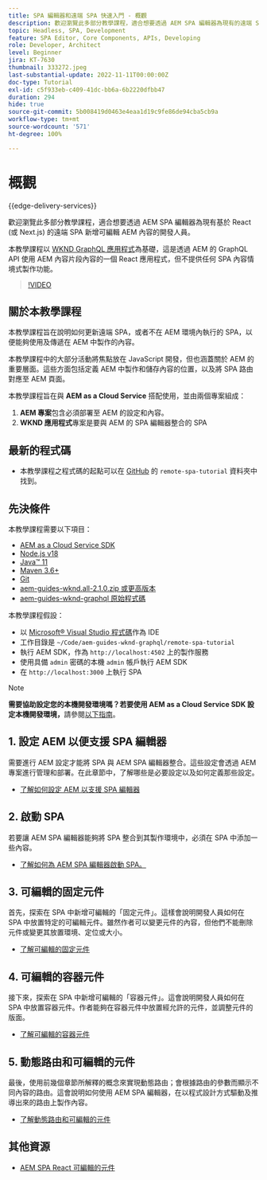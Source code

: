 ```yaml
---
title: SPA 編輯器和遠端 SPA 快速入門 - 概觀
description: 歡迎瀏覽此多部分教學課程，適合想要透過 AEM SPA 編輯器為現有的遠端 SPA 新增可編輯 AEM 內容的開發人員。
topic: Headless, SPA, Development
feature: SPA Editor, Core Components, APIs, Developing
role: Developer, Architect
level: Beginner
jira: KT-7630
thumbnail: 333272.jpeg
last-substantial-update: 2022-11-11T00:00:00Z
doc-type: Tutorial
exl-id: c5f933eb-c409-41dc-bb6a-6b2220dfbb47
duration: 294
hide: true
source-git-commit: 5b008419d0463e4eaa1d19c9fe86de94cba5cb9a
workflow-type: tm+mt
source-wordcount: '571'
ht-degree: 100%

---
```


# 概觀

{{edge-delivery-services}}

歡迎瀏覽此多部分教學課程，適合想要透過 AEM SPA 編輯器為現有基於 React (或 Next.js) 的遠端 SPA 新增可編輯 AEM 內容的開發人員。

本教學課程以 [WKND GraphQL 應用程式](https://experienceleague.adobe.com/docs/experience-manager-learn/getting-started-with-aem-headless/graphql/overview.html?lang=zh-Hant)為基礎，這是透過 AEM 的 GraphQL API 使用 AEM 內容片段內容的一個 React 應用程式，但不提供任何 SPA 內容情境式製作功能。

>[!VIDEO](https://video.tv.adobe.com/v/3444858?quality=12&learn=on&captions=chi_hant)

## 關於本教學課程

本教學課程旨在說明如何更新遠端 SPA，或者不在 AEM 環境內執行的 SPA，以便能夠使用及傳遞在 AEM 中製作的內容。

本教學課程中的大部分活動將焦點放在 JavaScript 開發，但也涵蓋關於 AEM 的重要層面。這些方面包括定義 AEM 中製作和儲存內容的位置，以及將 SPA 路由對應至 AEM 頁面。

本教學課程旨在與 **AEM as a Cloud Service** 搭配使用，並由兩個專案組成：

1. __AEM 專案__&#x200B;包含必須部署至 AEM 的設定和內容。
1. __WKND 應用程式__&#x200B;專案是要與 AEM 的 SPA 編輯器整合的 SPA

## 最新的程式碼

+ 本教學課程之程式碼的起點可以在 [GitHub](https://github.com/adobe/aem-guides-wknd-graphql/tree/main/remote-spa-tutorial) 的 `remote-spa-tutorial` 資料夾中找到。

## 先決條件

本教學課程需要以下項目：

+ [AEM as a Cloud Service SDK](https://experienceleague.adobe.com/docs/experience-manager-learn/cloud-service/local-development-environment-set-up/aem-runtime.html?lang=zh-Hant)
+ [Node.js v18](https://nodejs.org/en/)
+ [Java™ 11](https://downloads.experiencecloud.adobe.com/content/software-distribution/en/general.html)
+ [Maven 3.6+](https://maven.apache.org/)
+ [Git](https://git-scm.com/downloads)
+ [aem-guides-wknd.all-2.1.0.zip 或更高版本](https://github.com/adobe/aem-guides-wknd/releases)
+ [aem-guides-wknd-graphql 原始程式碼](https://github.com/adobe/aem-guides-wknd-graphql/tree/main)

本教學課程假設：

+ 以 [Microsoft® Visual Studio 程式碼](https://visualstudio.microsoft.com/)作為 IDE
+ 工作目錄是 `~/Code/aem-guides-wknd-graphql/remote-spa-tutorial`
+ 執行 AEM SDK，作為 `http://localhost:4502` 上的製作服務
+ 使用具備 `admin` 密碼的本機 `admin` 帳戶執行 AEM SDK
+ 在 `http://localhost:3000` 上執行 SPA

>[!NOTE]
>
> **需要協助設定您的本機開發環境嗎？若要使用 AEM as a Cloud Service SDK 設定本機開發環境，**&#x200B;請參閱[以下指南](https://experienceleague.adobe.com/docs/experience-manager-learn/cloud-service/local-development-environment-set-up/overview.html?lang=zh-Hant)。

## &#x200B;1. 設定 AEM 以便支援 SPA 編輯器

需要進行 AEM 設定才能將 SPA 與 AEM SPA 編輯器整合。這些設定會透過 AEM 專案進行管理和部署。在此章節中，了解哪些是必要設定以及如何定義那些設定。

+ [了解如何設定 AEM 以支援 SPA 編輯器](./aem-configure.md)

## &#x200B;2. 啟動 SPA

若要讓 AEM SPA 編輯器能夠將 SPA 整合到其製作環境中，必須在 SPA 中添加一些內容。

+ [了解如何為 AEM SPA 編輯器啟動 SPA。](./spa-bootstrap.md)

## &#x200B;3. 可編輯的固定元件

首先，探索在 SPA 中新增可編輯的「固定元件」。這樣會說明開發人員如何在 SPA 中放置特定的可編輯元件。雖然作者可以變更元件的內容，但他們不能刪除元件或變更其放置環境、定位或大小。

+ [了解可編輯的固定元件](./spa-fixed-component.md)

## &#x200B;4. 可編輯的容器元件

接下來，探索在 SPA 中新增可編輯的「容器元件」。這會說明開發人員如何在 SPA 中放置容器元件。作者能夠在容器元件中放置經允許的元件，並調整元件的版面。

+ [了解可編輯的容器元件](./spa-container-component.md)

## &#x200B;5. 動態路由和可編輯的元件

最後，使用前幾個章節所解釋的概念來實現動態路由；會根據路由的參數而顯示不同內容的路由。這會說明如何使用 AEM SPA 編輯器，在以程式設計方式驅動及推導出來的路由上製作內容。

+ [了解動態路由和可編輯的元件](./spa-dynamic-routes.md)

## 其他資源

+ [AEM SPA React 可編輯的元件](https://www.npmjs.com/package/@adobe/aem-react-editable-components)

